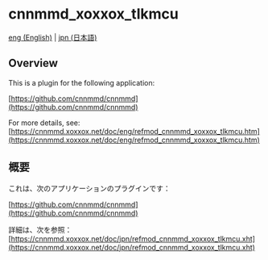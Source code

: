 # cnnmmd_xoxxox_tlkmcu

[eng (English)](#Overview) | [jpn (日本語)](#概要)

## Overview

This is a plugin for the following application:

[https://github.com/cnnmmd/cnnmmd](https://github.com/cnnmmd/cnnmmd)

For more details, see:  
[https://cnnmmd.xoxxox.net/doc/eng/refmod_cnnmmd_xoxxox_tlkmcu.htm](https://cnnmmd.xoxxox.net/doc/eng/refmod_cnnmmd_xoxxox_tlkmcu.htm)

## 概要

これは、次のアプリケーションのプラグインです：

[https://github.com/cnnmmd/cnnmmd](https://github.com/cnnmmd/cnnmmd)

詳細は、次を参照：[https://cnnmmd.xoxxox.net/doc/jpn/refmod_cnnmmd_xoxxox_tlkmcu.xht](https://cnnmmd.xoxxox.net/doc/jpn/refmod_cnnmmd_xoxxox_tlkmcu.xht)